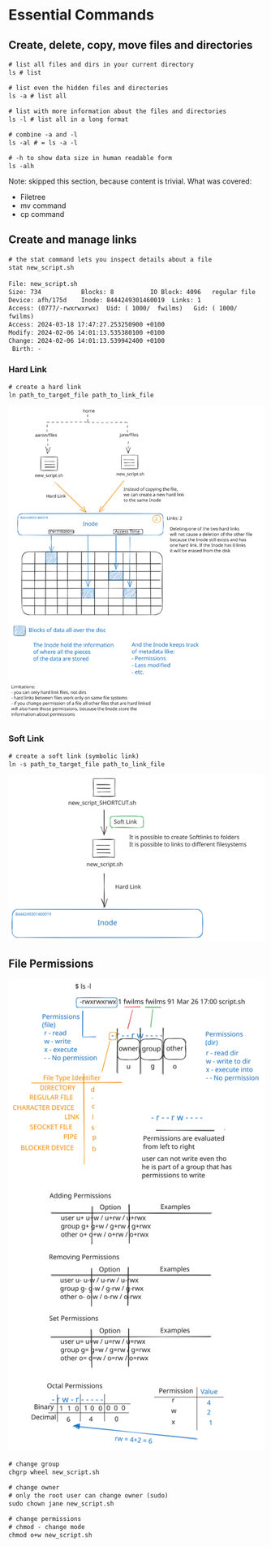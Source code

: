 # Essential Commands

## Create, delete, copy, move files and directories

```SHELL
# list all files and dirs in your current directory
ls # list
```

```SHELL
# list even the hidden files and directories
ls -a # list all
```

```SHELL
# list with more information about the files and directories
ls -l # list all in a long format
```

```SHELL
# combine -a and -l
ls -al # = ls -a -l
```

```SHELL
# -h to show data size in human readable form
ls -alh
```

Note: skipped this section, because content is trivial. What was covered:

- Filetree
- mv command
- cp command

## Create and manage links

```SHELL
# the stat command lets you inspect details about a file
stat new_script.sh

File: new_script.sh
Size: 734       	Blocks: 8          IO Block: 4096   regular file
Device: afh/175d	Inode: 8444249301460019  Links: 1
Access: (0777/-rwxrwxrwx)  Uid: ( 1000/  fwilms)   Gid: ( 1000/  fwilms)
Access: 2024-03-18 17:47:27.253250900 +0100
Modify: 2024-02-06 14:01:13.535380100 +0100
Change: 2024-02-06 14:01:13.539942400 +0100
 Birth: -
```

### Hard Link

```SHELL
# create a hard link
ln path_to_target_file path_to_link_file
```

![alt text](./01-HardLinks.svg)

### Soft Link

```SHELL
# create a soft link (symbolic link)
ln -s path_to_target_file path_to_link_file
```

![alt text](./01-SoftLinks.svg)

## File Permissions

![alt text](./01-Permissions.svg)

```SHELL
# change group
chgrp wheel new_script.sh
```

```SHELL
# change owner
# only the root user can change owner (sudo)
sudo chown jane new_script.sh
```

```SHELL
# change permissions
# chmod - change mode
chmod o+w new_script.sh
```
